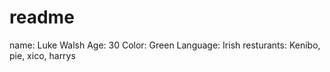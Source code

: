 # readme
name: Luke Walsh
Age: 30
Color: Green 
Language: Irish
resturants: Kenibo, pie, xico, harrys
